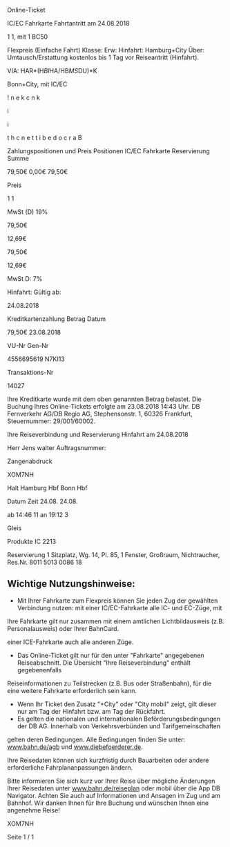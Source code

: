 Online-Ticket

IC/EC Fahrkarte
Fahrtantritt am 24.08.2018

1
1, mit 1 BC50

Flexpreis (Einfache Fahrt)
Klasse:
Erw:
Hinfahrt: Hamburg+City
Über:
Umtausch/Erstattung kostenlos bis 1 Tag vor Reiseantritt (Hinfahrt).

VIA: HAR*(H*BI*HA/HB*MS*DU)*K

 Bonn+City, mit IC/EC

!
n
e
k
c
n
k

i

i

t
h
c
n
e
t
t
i
b
e
d
o
c
r
a
B

Zahlungspositionen und Preis
Positionen
IC/EC Fahrkarte
Reservierung
Summe

79,50€
0,00€
79,50€

Preis

1
1

MwSt (D) 19%

79,50€

12,69€

79,50€

12,69€

MwSt D: 7%

Hinfahrt:
Gültig ab:

24.08.2018

Kreditkartenzahlung
Betrag
Datum

79,50€
23.08.2018

VU-Nr
Gen-Nr

4556695619
N7KI13

Transaktions-Nr

14027

Ihre Kreditkarte wurde mit dem oben genannten Betrag belastet. Die Buchung Ihres
Online-Tickets erfolgte am 23.08.2018 14:43 Uhr. DB Fernverkehr AG/DB Regio AG,
Stephensonstr. 1, 60326 Frankfurt, Steuernummer: 29/001/60002.

Ihre Reiseverbindung und Reservierung Hinfahrt am 24.08.2018

Herr  Jens walter
Auftragsnummer:

Zangenabdruck

XOM7NH

Halt
Hamburg Hbf
Bonn Hbf

Datum Zeit
24.08.
24.08.

ab 14:46 11
an 19:12 3

Gleis

Produkte
IC 2213

Reservierung
1 Sitzplatz, Wg. 14, Pl. 85, 1 Fenster, Großraum,
Nichtraucher, Res.Nr. 8011 5013 0086 18

Wichtige Nutzungshinweise:
-
- Mit Ihrer Fahrkarte zum Flexpreis können Sie jeden Zug der gewählten Verbindung nutzen: mit einer IC/EC-Fahrkarte alle IC- und EC-Züge, mit

Ihre Fahrkarte gilt nur zusammen mit einem amtlichen Lichtbildausweis (z.B. Personalausweis) oder Ihrer BahnCard.

einer ICE-Fahrkarte auch alle anderen Züge.

- Das Online-Ticket gilt nur für den unter "Fahrkarte" angegebenen Reiseabschnitt. Die Übersicht "Ihre Reiseverbindung" enthält gegebenenfalls

Reiseinformationen zu Teilstrecken (z.B. Bus oder Straßenbahn), für die eine weitere Fahrkarte erforderlich sein kann.
- Wenn Ihr Ticket den Zusatz "+City" oder "City mobil" zeigt, gilt dieser nur am Tag der Hinfahrt bzw. am Tag der Rückfahrt.
- Es gelten die nationalen und internationalen Beförderungsbedingungen der DB AG. Innerhalb von Verkehrsverbünden und Tarifgemeinschaften

gelten deren Bedingungen. Alle Bedingungen finden Sie unter: www.bahn.de/agb und www.diebefoerderer.de.

Ihre Reisedaten können sich kurzfristig durch Bauarbeiten oder andere erforderliche Fahrplananpassungen ändern.

Bitte informieren Sie sich kurz vor Ihrer Reise über mögliche Änderungen Ihrer Reisedaten unter www.bahn.de/reiseplan oder mobil über die
App DB Navigator. Achten Sie auch auf Informationen und Ansagen im Zug und am Bahnhof. Wir danken Ihnen für Ihre Buchung und wünschen
Ihnen eine angenehme Reise!

XOM7NH

Seite 1 / 1

